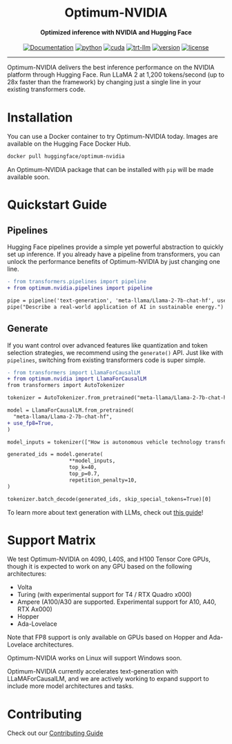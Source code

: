 
<div align="center">

Optimum-NVIDIA
===========================
<h4> Optimized inference with NVIDIA and Hugging Face </h4>

[![Documentation](https://img.shields.io/badge/docs-latest-brightgreen.svg?style=flat)](https://huggingface.co/docs/optimum/index)
[![python](https://img.shields.io/badge/python-3.10.12-green)](https://www.python.org/downloads/release/python-31012/)
[![cuda](https://img.shields.io/badge/cuda-12.2-green)](https://developer.nvidia.com/cuda-downloads)
[![trt-llm](https://img.shields.io/badge/TensorRT--LLM-0.6.1-green)](https://github.com/nvidia/tensorrt-llm)
[![version](https://img.shields.io/badge/release-0.1.0-green)]()
[![license](https://img.shields.io/badge/license-Apache%202-blue)](./LICENSE)

---
<div align="left">

Optimum-NVIDIA delivers the best inference performance on the NVIDIA platform through Hugging Face. Run LLaMA 2 at 1,200 tokens/second (up to 28x faster than the framework) by changing just a single line in your existing transformers code.

</div></div>

# Installation

You can use a Docker container to try Optimum-NVIDIA today. Images are available on the Hugging Face Docker Hub.

```bash
docker pull huggingface/optimum-nvidia
```

<!-- You can also build from source with the Dockerfile provided here. 

```bash
git clone git@github.com:huggingface/optimum-nvidia.git
cd optimum-nvidia
docker build Dockerfile
docker run optimum-nvidia
``` -->

An Optimum-NVIDIA package that can be installed with `pip` will be made available soon. 

# Quickstart Guide
## Pipelines

Hugging Face pipelines provide a simple yet powerful abstraction to quickly set up inference. If you already have a pipeline from transformers, you can unlock the performance benefits of Optimum-NVIDIA by just changing one line.

```diff
- from transformers.pipelines import pipeline
+ from optimum.nvidia.pipelines import pipeline

pipe = pipeline('text-generation', 'meta-llama/Llama-2-7b-chat-hf', use_fp8=True)
pipe("Describe a real-world application of AI in sustainable energy.")
```

## Generate

If you want control over advanced features like quantization and token selection strategies, we recommend using the `generate()` API. Just like with `pipelines`, switching from existing transformers code is super simple.

```diff
- from transformers import LlamaForCausalLM
+ from optimum.nvidia import LlamaForCausalLM
from transformers import AutoTokenizer

tokenizer = AutoTokenizer.from_pretrained("meta-llama/Llama-2-7b-chat-hf", padding_side="left")

model = LlamaForCausalLM.from_pretrained(
  "meta-llama/Llama-2-7b-chat-hf",
+ use_fp8=True,  
)

model_inputs = tokenizer(["How is autonomous vehicle technology transforming the future of transportation and urban planning?"], return_tensors="pt").to("cuda")

generated_ids = model.generate(
                    **model_inputs, 
                    top_k=40, 
                    top_p=0.7, 
                    repetition_penalty=10,
)

tokenizer.batch_decode(generated_ids, skip_special_tokens=True)[0]
```

To learn more about text generation with LLMs, check out [this guide](https://huggingface.co/docs/transformers/llm_tutorial)!

<!-- For more details, read our [documentation](https://huggingface.com/docs/optimum/nvidia/index). -->

# Support Matrix
We test Optimum-NVIDIA on 4090, L40S, and H100 Tensor Core GPUs, though it is expected to work on any GPU based on the following architectures:
* Volta
* Turing (with experimental support for T4 / RTX Quadro x000)
* Ampere (A100/A30 are supported. Experimental support for A10, A40, RTX Ax000)
* Hopper
* Ada-Lovelace

Note that FP8 support is only available on GPUs based on Hopper and Ada-Lovelace architectures.

Optimum-NVIDIA works on Linux will support Windows soon.

Optimum-NVIDIA currently accelerates text-generation with LLaMAForCausalLM, and we are actively working to expand support to include more model architectures and tasks.

<!-- Optimum-NVIDIA supports the following model architectures and tasks:

| Model             | Tasks           |
| :----             | :----           |
| LLaMAForCausalLM  | TextGeneration  |
| Additional Models | Coming soon     | -->

# Contributing

Check out our [Contributing Guide](./CONTRIBUTING.md)
